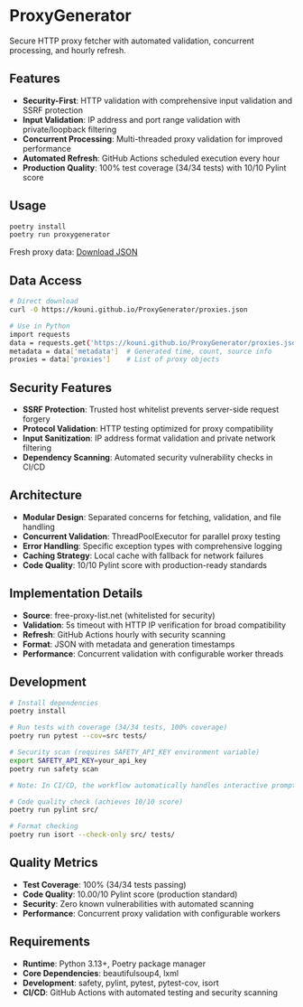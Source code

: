 # ProxyGenerator

Secure HTTP proxy fetcher with automated validation, concurrent processing, and hourly refresh.

## Features

- **Security-First**: HTTP validation with comprehensive input validation and SSRF protection
- **Input Validation**: IP address and port range validation with private/loopback filtering
- **Concurrent Processing**: Multi-threaded proxy validation for improved performance
- **Automated Refresh**: GitHub Actions scheduled execution every hour
- **Production Quality**: 100% test coverage (34/34 tests) with 10/10 Pylint score

## Usage

```bash
poetry install
poetry run proxygenerator
```

Fresh proxy data: [Download JSON](https://kouni.github.io/ProxyGenerator/proxies.json)

## Data Access

```bash
# Direct download
curl -O https://kouni.github.io/ProxyGenerator/proxies.json

# Use in Python
import requests
data = requests.get('https://kouni.github.io/ProxyGenerator/proxies.json').json()
metadata = data['metadata']  # Generated time, count, source info
proxies = data['proxies']    # List of proxy objects
```

## Security Features

- **SSRF Protection**: Trusted host whitelist prevents server-side request forgery
- **Protocol Validation**: HTTP testing optimized for proxy compatibility
- **Input Sanitization**: IP address format validation and private network filtering
- **Dependency Scanning**: Automated security vulnerability checks in CI/CD

## Architecture

- **Modular Design**: Separated concerns for fetching, validation, and file handling
- **Concurrent Validation**: ThreadPoolExecutor for parallel proxy testing
- **Error Handling**: Specific exception types with comprehensive logging
- **Caching Strategy**: Local cache with fallback for network failures
- **Code Quality**: 10/10 Pylint score with production-ready standards

## Implementation Details

- **Source**: free-proxy-list.net (whitelisted for security)
- **Validation**: 5s timeout with HTTP IP verification for broad compatibility
- **Refresh**: GitHub Actions hourly with security scanning
- **Format**: JSON with metadata and generation timestamps
- **Performance**: Concurrent validation with configurable worker threads

## Development

```bash
# Install dependencies
poetry install

# Run tests with coverage (34/34 tests, 100% coverage)
poetry run pytest --cov=src tests/

# Security scan (requires SAFETY_API_KEY environment variable)
export SAFETY_API_KEY=your_api_key
poetry run safety scan

# Note: In CI/CD, the workflow automatically handles interactive prompts

# Code quality check (achieves 10/10 score)
poetry run pylint src/

# Format checking
poetry run isort --check-only src/ tests/
```

## Quality Metrics

- **Test Coverage**: 100% (34/34 tests passing)
- **Code Quality**: 10.00/10 Pylint score (production standard)
- **Security**: Zero known vulnerabilities with automated scanning
- **Performance**: Concurrent proxy validation with configurable workers

## Requirements

- **Runtime**: Python 3.13+, Poetry package manager
- **Core Dependencies**: beautifulsoup4, lxml
- **Development**: safety, pylint, pytest, pytest-cov, isort
- **CI/CD**: GitHub Actions with automated testing and security scanning